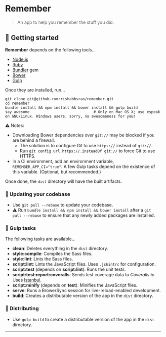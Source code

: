 # Remember

> An app to help you remember the stuff you did.


## :rowboat: Getting started

**Remember** depends on the following tools...

* [Node.js](http://nodejs.org)
* [Ruby](https://www.ruby-lang.org)
* [Bundler](http://bundler.io) gem
* [Bower](http://bower.io)
* [Gulp](http://gulpjs.com)

Once they are installed, run...

```
git clone git@github.com:rishabhsrao/remember.git
cd remember
bundle install && npm install && bower install && gulp build
say awesome                             # Only on Mac OS X; use espeak on GNU/Linux. Windows users, sorry, no awesomeness for you!
```

:warning: Notes:

* Downloading Bower dependencies over `git://` may be blocked if you are behind a firewall.
  * The solution is to configure Git to use `https://` instead of `git://`.
  * Run `git config url.https://.insteadOf git://` to force Git to use HTTPS.
* In a CI environment, add an environment variable, `REMEMBER_APP_CI="true"`. A few Gulp tasks depend on the existence of this variable. (Optional, but recommended.)

Once done, the `dist` directory will have the built artifacts.


### :high_brightness: Updating your codebase

* Use `git pull --rebase` to update your codebase.
* :warning: Run `bundle install && npm install && bower install` after a `git pull --rebase` to ensure that any newly added packages are installed.


### :dart: Gulp tasks

The following tasks are available...

* **clean**: Deletes everything in the `dist` directory.
* **style:compile**: Compiles the Sass files.
* **style:lint**: Lints the Sass files.
* **script:lint**: Lints the JavaScript files. Uses `.jshintrc` for configuration.
* **script:test** (depends on **script:lint**): Runs the unit tests.
* **script:test:report:coveralls**: Sends test coverage data to *Coveralls.io*. Uses [Istanbul](http://gotwarlost.github.io/istanbul).
* **script:minify** (depends on **test**): Minifies the JavaScript files.
* **serve**: Runs a BrowerSync session for live-reload-enabled development.
* **build**: Creates a distributable version of the app in the `dist` directory.


### :rocket: Distributing

* Use `gulp build` to create a distributable version of the app in the `dist` directory.

---
